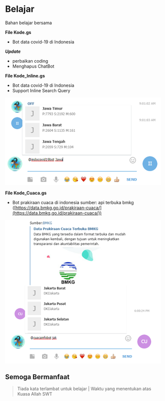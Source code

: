 # Belajar
Bahan belajar bersama

**File Kode.gs**
* Bot data covid-19 di Indonesia

***Update***
* perbaikan coding
* Menghapus ChatBot

**File Kode_Inline.gs**
* Bot data covid-19 di Indonesia
* Support Inline Search Query

![Contoh Inline](/img/inline.png)

**File Kode_Cuaca.gs**
* Bot prakiraan cuaca di indonesia
sumber: api terbuka bmkg ([https://data.bmkg.go.id/prakiraan-cuaca/](https://data.bmkg.go.id/prakiraan-cuaca/))

![Contoh Bot Cuaca](/img/bmkg.png)

## Semoga Bermanfaat

>Tiada kata terlambat untuk belajar
> | Waktu yang menentukan atas Kuasa Allah SWT
